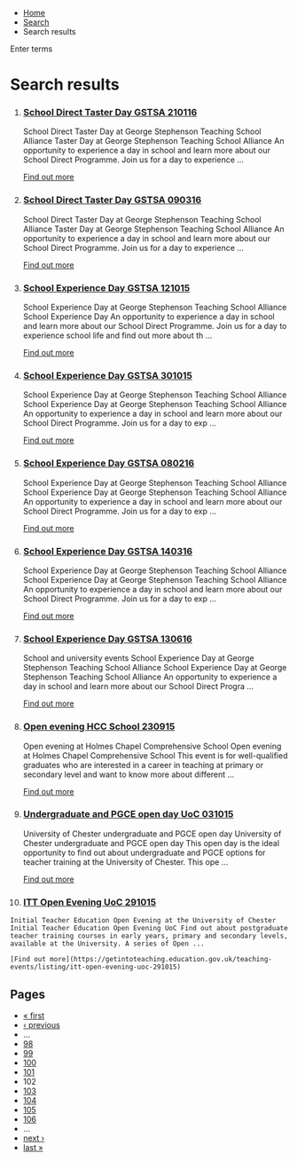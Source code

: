 *   [Home](/)
*   [Search](/search)
*   Search results

Enter terms 

Search results
==============

1.  ### [School Direct Taster Day GSTSA 210116](https://getintoteaching.education.gov.uk/teaching-events/listing/school-direct-taster-day-gstsa-210116)
    
    School Direct Taster Day at George Stephenson Teaching School Alliance Taster Day at George Stephenson Teaching School Alliance An opportunity to experience a day in school and learn more about our School Direct Programme. Join us for a day to experience ...
    
    [Find out more](https://getintoteaching.education.gov.uk/teaching-events/listing/school-direct-taster-day-gstsa-210116)
    
2.  ### [School Direct Taster Day GSTSA 090316](https://getintoteaching.education.gov.uk/teaching-events/listing/school-direct-taster-day-gstsa-090316)
    
    School Direct Taster Day at George Stephenson Teaching School Alliance Taster Day at George Stephenson Teaching School Alliance An opportunity to experience a day in school and learn more about our School Direct Programme. Join us for a day to experience ...
    
    [Find out more](https://getintoteaching.education.gov.uk/teaching-events/listing/school-direct-taster-day-gstsa-090316)
    
3.  ### [School Experience Day GSTSA 121015](https://getintoteaching.education.gov.uk/teaching-events/listing/school-experience-day-gstsa-121015)
    
    School Experience Day at George Stephenson Teaching School Alliance School Experience Day An opportunity to experience a day in school and learn more about our School Direct Programme. Join us for a day to experience school life and find out more about th ...
    
    [Find out more](https://getintoteaching.education.gov.uk/teaching-events/listing/school-experience-day-gstsa-121015)
    
4.  ### [School Experience Day GSTSA 301015](https://getintoteaching.education.gov.uk/teaching-events/listing/school-experience-day-gstsa-301015)
    
    School Experience Day at George Stephenson Teaching School Alliance School Experience Day at George Stephenson Teaching School Alliance An opportunity to experience a day in school and learn more about our School Direct Programme. Join us for a day to exp ...
    
    [Find out more](https://getintoteaching.education.gov.uk/teaching-events/listing/school-experience-day-gstsa-301015)
    
5.  ### [School Experience Day GSTSA 080216](https://getintoteaching.education.gov.uk/teaching-events/listing/school-experience-day-gstsa-080216)
    
    School Experience Day at George Stephenson Teaching School Alliance School Experience Day at George Stephenson Teaching School Alliance An opportunity to experience a day in school and learn more about our School Direct Programme. Join us for a day to exp ...
    
    [Find out more](https://getintoteaching.education.gov.uk/teaching-events/listing/school-experience-day-gstsa-080216)
    
6.  ### [School Experience Day GSTSA 140316](https://getintoteaching.education.gov.uk/teaching-events/listing/school-experience-day-gstsa-140316)
    
    School Experience Day at George Stephenson Teaching School Alliance School Experience Day at George Stephenson Teaching School Alliance An opportunity to experience a day in school and learn more about our School Direct Programme. Join us for a day to exp ...
    
    [Find out more](https://getintoteaching.education.gov.uk/teaching-events/listing/school-experience-day-gstsa-140316)
    
7.  ### [School Experience Day GSTSA 130616](https://getintoteaching.education.gov.uk/teaching-events/training-provider-events/school-experience-day-gstsa-130616)
    
    School and university events School Experience Day at George Stephenson Teaching School Alliance School Experience Day at George Stephenson Teaching School Alliance An opportunity to experience a day in school and learn more about our School Direct Progra ...
    
    [Find out more](https://getintoteaching.education.gov.uk/teaching-events/training-provider-events/school-experience-day-gstsa-130616)
    
8.  ### [Open evening HCC School 230915](https://getintoteaching.education.gov.uk/teaching-events/listing/open-evening-hcc-school-230915)
    
    Open evening at Holmes Chapel Comprehensive School Open evening at Holmes Chapel Comprehensive School This event is for well-qualified graduates who are interested in a career in teaching at primary or secondary level and want to know more about different ...
    
    [Find out more](https://getintoteaching.education.gov.uk/teaching-events/listing/open-evening-hcc-school-230915)
    
9.  ### [Undergraduate and PGCE open day UoC 031015](https://getintoteaching.education.gov.uk/teaching-events/listing/undergraduate-and-pgce-open-day-uoc-031015)
    
    University of Chester undergraduate and PGCE open day University of Chester undergraduate and PGCE open day This open day is the ideal opportunity to find out about undergraduate and PGCE options for teacher training at the University of Chester. This ope ...
    
    [Find out more](https://getintoteaching.education.gov.uk/teaching-events/listing/undergraduate-and-pgce-open-day-uoc-031015)
    
10.  ### [ITT Open Evening UoC 291015](https://getintoteaching.education.gov.uk/teaching-events/listing/itt-open-evening-uoc-291015)
    
    Initial Teacher Education Open Evening at the University of Chester Initial Teacher Education Open Evening UoC Find out about postgraduate teacher training courses in early years, primary and secondary levels, available at the University. A series of Open ...
    
    [Find out more](https://getintoteaching.education.gov.uk/teaching-events/listing/itt-open-evening-uoc-291015)
    

Pages
-----

*   [« first](/search/site "Go to first page")
*   [‹ previous](/search/site?page=100 "Go to previous page")
*   …
*   [98](/search/site?page=97 "Go to page 98")
*   [99](/search/site?page=98 "Go to page 99")
*   [100](/search/site?page=99 "Go to page 100")
*   [101](/search/site?page=100 "Go to page 101")
*   102
*   [103](/search/site?page=102 "Go to page 103")
*   [104](/search/site?page=103 "Go to page 104")
*   [105](/search/site?page=104 "Go to page 105")
*   [106](/search/site?page=105 "Go to page 106")
*   …
*   [next ›](/search/site?page=102 "Go to next page")
*   [last »](/search/site?page=1032 "Go to last page")